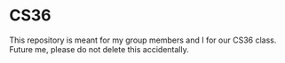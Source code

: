 # CS36
This repository is meant for my group members and I for our CS36 class.
Future me, please do not delete this accidentally.

